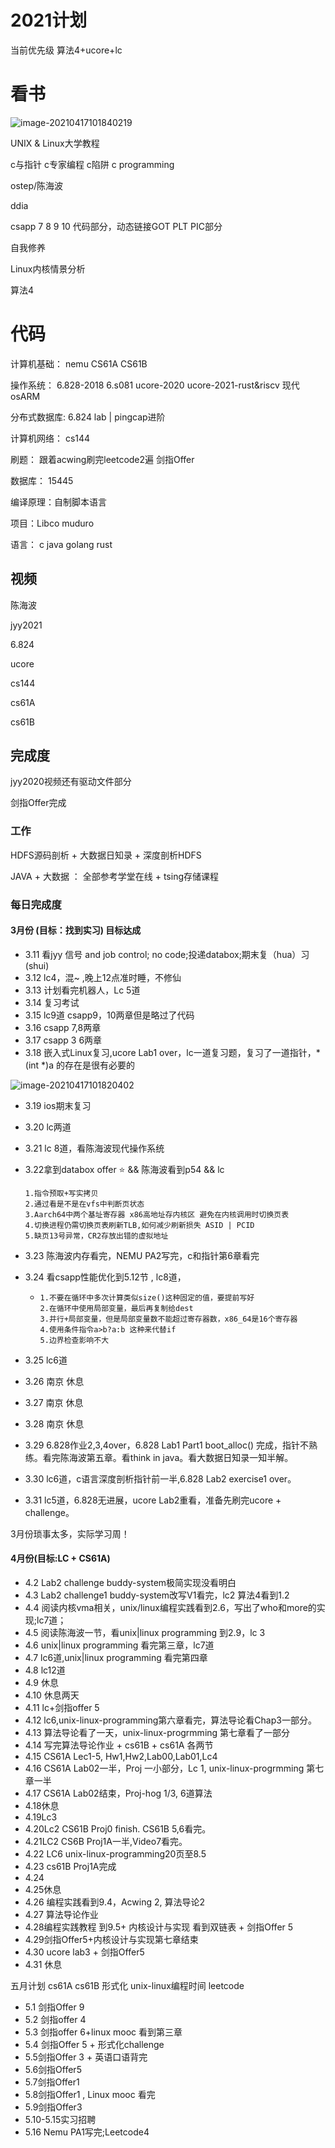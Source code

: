 # 2021计划

当前优先级 算法4+ucore+lc



# 看书

![image-20210417101840219](D:\code\daily-review\2021计划.assets\image-20210417101840219.png)

UNIX & Linux大学教程

c与指针 c专家编程 c陷阱 c programming

ostep/陈海波

ddia

csapp 7 8 9 10 代码部分，动态链接GOT PLT PIC部分

自我修养

Linux内核情景分析

算法4



# 代码

计算机基础：   nemu CS61A  CS61B

操作系统：      6.828-2018  6.s081  ucore-2020  ucore-2021-rust&riscv  现代osARM

分布式数据库: 6.824 lab | pingcap进阶

计算机网络：  cs144

刷题：             跟着acwing刷完leetcode2遍 剑指Offer

数据库：    	  15445

编译原理：自制脚本语言

项目：Libco muduro

语言： c java golang rust



## 视频

陈海波

jyy2021

6.824

ucore

cs144

cs61A

cs61B



## 完成度

jyy2020视频还有驱动文件部分

剑指Offer完成



### 工作

HDFS源码剖析 + 大数据日知录 + 深度剖析HDFS

JAVA + 大数据 ： 全部参考学堂在线 + tsing存储课程

 

### 每日完成度

#### 3月份  (目标：找到实习) 目标达成

- 3.11 看jyy 信号 and job control; no code;投递databox;期末复（hua）习(shui)
- 3.12 lc4，混~ ,晚上12点准时睡，不修仙
- 3.13 计划看完机器人，Lc 5道
- 3.14 复习考试
- 3.15 lc9道 csapp9，10两章但是略过了代码
- 3.16 csapp 7,8两章
- 3.17 csapp 3 6两章
- 3.18 嵌入式Linux复习,ucore Lab1 over，lc一道复习题，复习了一道指针，*(int *)a 的存在是很有必要的

![image-20210417101820402](D:\code\daily-review\2021计划.assets\image-20210417101820402.png)

- 3.19 ios期末复习

- 3.20 lc两道

- 3.21 lc 8道，看陈海波现代操作系统

- 3.22拿到databox offer :star: && 陈海波看到p54 && lc

  ```
  1.指令预取+写实拷贝
  2.通过看是不是在vfs中判断页状态
  3.Aarch64中两个基址寄存器 x86高地址存内核区 避免在内核调用时切换页表
  4.切换进程仍需切换页表刷新TLB,如何减少刷新损失 ASID | PCID
  5.缺页13号异常，CR2存放出错的虚拟地址
  ```

- 3.23 陈海波内存看完，NEMU PA2写完，c和指针第6章看完

- 3.24 看csapp性能优化到5.12节 , lc8道，

  - ```
    1.不要在循环中多次计算类似size()这种固定的值，要提前写好
    2.在循环中使用局部变量，最后再复制给dest
    3.并行+局部变量，但是局部变量数不能超过寄存器数，x86_64是16个寄存器
    4.使用条件指令a>b?a:b 这种来代替if
    5.边界检查影响不大
    ```

- 3.25 lc6道

- 3.26 南京 休息

- 3.27 南京 休息

- 3.28 南京 休息

- 3.29 6.828作业2,3,4over，6.828 Lab1 Part1 boot_alloc() 完成，指针不熟练。看完陈海波第五章。看think in java。看大数据日知录一知半解。

- 3.30 lc6道，c语言深度剖析指针前一半,6.828 Lab2 exercise1 over。

- 3.31 lc5道，6.828无进展，ucore Lab2重看，准备先刷完ucore + challenge。

3月份琐事太多，实际学习周！

#### 4月份(目标:LC + CS61A)

- 4.2 Lab2 challenge buddy-system极简实现没看明白
- 4.3 Lab2 challenge1 buddy-system改写V1看完，lc2  算法4看到1.2
- 4.4 阅读内核vma相关，unix/linux编程实践看到2.6，写出了who和more的实现;lc7道；
- 4.5 阅读陈海波一节，看unix|linux programming 到2.9，lc 3
- 4.6 unix|linux programming 看完第三章，lc7道
- 4.7 lc6道,unix|linux programming 看完第四章
- 4.8 lc12道
- 4.9  休息
- 4.10 休息两天
- 4.11 lc+剑指offer 5
- 4.12 lc6,unix-linux-programming第六章看完，算法导论看Chap3一部分。
- 4.13 算法导论看了一天，unix-linux-progrmming 第七章看了一部分
- 4.14 写完算法导论作业 + cs61B + cs61A 各两节
- 4.15 CS61A Lec1-5, Hw1,Hw2,Lab00,Lab01,Lc4
- 4.16 CS61A Lab02一半，Proj 一小部分，Lc 1, unix-linux-progrmming 第七章一半
- 4.17 CS61A Lab02结束，Proj-hog 1/3, 6道算法
- 4.18休息  
- 4.19Lc3
- 4.20Lc2 CS61B Proj0 finish. CS61B 5,6看完。
- 4.21LC2 CS6B Proj1A一半,Video7看完。
- 4.22 LC6 unix-linux-programming20页至8.5
- 4.23 cs61B Proj1A完成
- 4.24
- 4.25休息
- 4.26 编程实践看到9.4，Acwing 2, 算法导论2
- 4.27 算法导论作业 
- 4.28编程实践教程 到9.5+ 内核设计与实现  看到双链表 + 剑指Offer 5
- 4.29剑指Offer5+内核设计与实现第七章结束
- 4.30 ucore lab3 + 剑指Offer5 
- 4.31 休息

五月计划 cs61A cs61B 形式化 unix-linux编程时间 leetcode

- 5.1 剑指Offer 9 
- 5.2 剑指offer 4
- 5.3 剑指offer 6+linux mooc 看到第三章
- 5.4 剑指Offer 5 + 形式化challenge
- 5.5剑指Offer 3 + 英语口语背完
- 5.6剑指Offer5
- 5.7剑指Offer1
- 5.8剑指Offer1 , Linux mooc 看完
- 5.9剑指Offer3
- 5.10-5.15实习招聘
- 5.16 Nemu PA1写完;Leetcode4